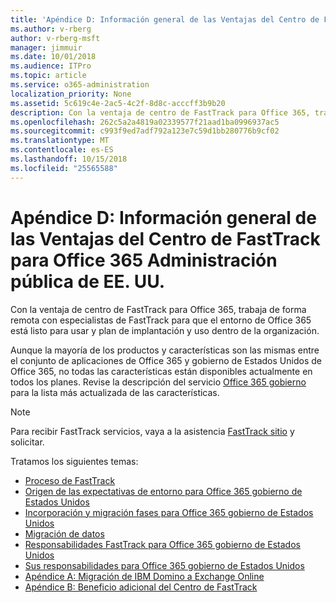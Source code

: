```yaml
---
title: 'Apéndice D: Información general de las Ventajas del Centro de FastTrack para Office 365 Administración pública de EE. UU.'
ms.author: v-rberg
author: v-rberg-msft
manager: jimmuir
ms.date: 10/01/2018
ms.audience: ITPro
ms.topic: article
ms.service: o365-administration
localization_priority: None
ms.assetid: 5c619c4e-2ac5-4c2f-8d8c-acccff3b9b20
description: Con la ventaja de centro de FastTrack para Office 365, trabaja de forma remota con especialistas de FastTrack para que el entorno de Office 365 está listo para usar y plan de implantación y uso dentro de la organización.
ms.openlocfilehash: 262c5a2a4819a02339577f21aad1ba0996937ac5
ms.sourcegitcommit: c993f9ed7adf792a123e7c59d1bb280776b9cf02
ms.translationtype: MT
ms.contentlocale: es-ES
ms.lasthandoff: 10/15/2018
ms.locfileid: "25565588"
---
```

# <a name="appendix-d---fasttrack-center-benefit-overview-for-office-365-us-government"></a>Apéndice D: Información general de las Ventajas del Centro de FastTrack para Office 365 Administración pública de EE. UU.

Con la ventaja de centro de FastTrack para Office 365, trabaja de forma remota con especialistas de FastTrack para que el entorno de Office 365 está listo para usar y plan de implantación y uso dentro de la organización. 
  
Aunque la mayoría de los productos y características son las mismas entre el conjunto de aplicaciones de Office 365 y gobierno de Estados Unidos de Office 365, no todas las características están disponibles actualmente en todos los planes. Revise la descripción del servicio [Office 365 gobierno](https://aka.ms/aboutgovcloud) para la lista más actualizada de las características.

> [!NOTE]
> Para recibir FastTrack servicios, vaya a la asistencia [FastTrack sitio](https://go.microsoft.com/fwlink/?linkid=780698) y solicitar.  

Tratamos los siguientes temas:
- [Proceso de FastTrack](O365-fasttrack-process.md) 
- [Origen de las expectativas de entorno para Office 365 gobierno de Estados Unidos](US-Gov-appendix-source-environment-expectations.md)   
- [Incorporación y migración fases para Office 365 gobierno de Estados Unidos](US-Gov-appendix-onboarding-and-migration.md)
- [Migración de datos](O365-data-migration.md)    
- [Responsabilidades FastTrack para Office 365 gobierno de Estados Unidos](US-Gov-appendix-fasttrack-responsibilities.md)   
- [Sus responsabilidades para Office 365 gobierno de Estados Unidos](US-Gov-appendix-your-responsibilities.md) 
- [Apéndice A: Migración de IBM Domino a Exchange Online](O365-from-ibm-domino-to-exchange-online.md)   
- [Apéndice B: Beneficio adicional del Centro de FastTrack](O365-fasttrack-additional-benefits.md)


